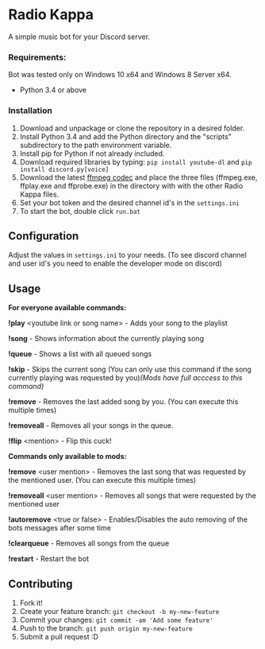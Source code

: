 # Radio Kappa

A simple music bot for your Discord server.


### Requirements:

Bot was tested only on Windows 10 x64 and Windows 8 Server x64.

- Python 3.4 or above

### Installation

1. Download and unpackage or clone the repository in a desired folder.
2. Install Python 3.4 and add the Python directory and the "scripts" subdirectory to the path environment variable.
3. Install pip for Python if not already included.
4. Download required libraries by typing: `pip install youtube-dl` and `pip install discord.py[voice]`
5. Download the latest [ffmpeg codec](https://ffmpeg.zeranoe.com/builds/) and place the three files (ffmpeg.exe, ffplay.exe and ffprobe.exe) in the directory with with the other Radio Kappa files.
6. Set your bot token and the desired channel id's in the `settings.ini`
7. To start the bot, double click `run.bat`


## Configuration

Adjust the values in `settings.ini` to your needs. (To see discord channel and user id's you need to enable the developer mode on discord)

## Usage

__**For everyone available commands:**__

**!play** \<youtube link or song name>      -    Adds your song to the playlist

**!song**                                                            -    Shows information about the currently playing song

**!queue**                                                         -    Shows a list with all queued songs

**!skip**                                                             -    Skips the current song (You can only use this command if the song currently playing was requested by you)*(Mods have full acccess to this command)*

**!remove**                                                      -    Removes the last added song by you. (You can execute this multiple times)

**!removeall**                                                  -    Removes all your songs in the queue.

**!flip** \<mention>                                         -    Flip this cuck!

__**Commands only available to mods:**__

**!remove** \<user mention>                        -    Removes the last song that was requested by the mentioned user. (You can execute this multiple times)

**!removeall** \<user mention>                    -    Removes all songs that were requested by the mentioned user

**!autoremove** \<true or false>                  -    Enables/Disables the auto removing of the bots messages after some time

**!clearqueue**                                                -    Removes all songs from the queue

**!restart**                                                        -    Restart the bot



## Contributing

1. Fork it!
2. Create your feature branch: `git checkout -b my-new-feature`
3. Commit your changes: `git commit -am 'Add some feature'`
4. Push to the branch: `git push origin my-new-feature`
5. Submit a pull request :D

